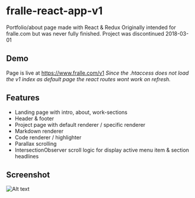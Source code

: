 # fralle-react-app-v1
Portfolio/about page made with React & Redux
Originally intended for fralle.com but was never fully finished.
Project was discontinued 2018-03-01

## Demo
Page is live at https://www.fralle.com/v1
<em>Since the .htaccess does not load the v1 index as default page the react routes wont work on refresh.</em>

## Features
- Landing page with intro, about, work-sections
- Header & footer
- Project page with default renderer / specific renderer
- Markdown renderer
- Code renderer / highlighter
- Parallax scrolling
- IntersectionObserver scroll logic for display active menu item & section headlines

## Screenshot
![Alt text](https://i.imgur.com/QVTPE4e.jpg "Screenshot")
